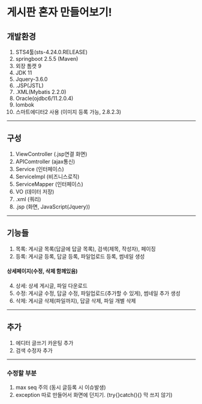 # 게시판 혼자 만들어보기!

## 개발환경
  1. STS4툴(sts-4.24.0.RELEASE)
  2. springboot 2.5.5 (Maven)
  3. 외장 톰캣 9
  4. JDK 11
  5. Jquery-3.6.0
  6. .JSP(JSTL)
  7. .XML(Mybatis 2.2.0)
  8. Oracle(ojdbc6/11.2.0.4)
  9. lombok
  10. 스마트에디터2 사용 (이미지 등록 가능, 2.8.2.3)
---
## 구성
  1. ViewController (.jsp연결 화면)
  2. APIComtroller (ajax통신)
  3. Service (인터페이스)
  4. ServiceImpl (비즈니스로직)
  5. ServiceMapper (인터페이스)
  6. VO (데이터 저장)
  7. .xml (쿼리)
  8. .jsp (화면, JavaScript(Jquery))
---
## 기능들
  1. 목록: 게시글 목록(답글에 답글 목록), 검색(제목, 작성자), 페이징
  2. 등록: 게시글 등록, 답글 등록, 파일업로드 등록, 썸네일 생성
#### 상세페이지(수정, 삭제 함께있음)
  4. 상세: 상세 게시글, 파일 다운로드
  5. 수정: 게시글 수정, 답글 수정, 파일업로드(추가할 수 있게), 썸네일 추가 생성
  6. 삭제: 게시글 삭제(파일까지), 답글 삭제, 파일 개별 삭제
---
## 추가
  1. 에디터 글쓰기 카운팅 추가
  2. 검색 수정자 추가
---
### 수정할 부분
  1. max seq 주의 (동시 글등록 시 이슈발생)
  2. exception 따로 만들어서 화면에 던지기. (try{}catch(){} 막 쓰지 않기)
